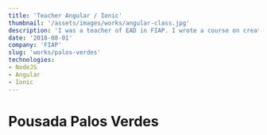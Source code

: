 ```yaml
---
title: 'Teacher Angular / Ionic'
thumbnail: '/assets/images/works/angular-class.jpg'
description: 'I was a teacher of EAD in FIAP. I wrote a course on creating hybrid applications with Ionic and basic introduction to Angular and NodeJS.'
date: '2018-08-01'
company: 'FIAP'
slug: 'works/palos-verdes'
technologies:
- NodeJS
- Angular
- Ionic
---
```


# Pousada Palos Verdes